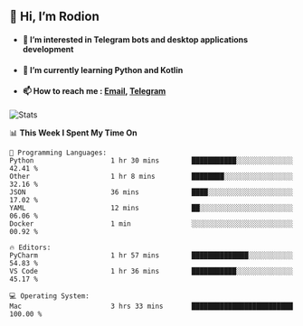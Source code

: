 ## 👋 Hi, I’m Rodion
- #### 👀 I’m interested in Telegram bots and desktop applications development
- #### 🌱 I’m currently learning Python and Kotlin
- #### 📫 How to reach me : [Email](mailto:me@lavn.ml), [Telegram](https://t.me/rodion_gudz)

![Stats](https://github-readme-stats.vercel.app/api?username=rodion-gudz&show_icons=true&theme=github_dark&hide_border=true&hide=issues&count_private=true&layout=compact)


<!--START_SECTION:waka-->
📊 **This Week I Spent My Time On** 

```text
💬 Programming Languages: 
Python                   1 hr 30 mins        ███████████░░░░░░░░░░░░░░   42.41 % 
Other                    1 hr 8 mins         ████████░░░░░░░░░░░░░░░░░   32.16 % 
JSON                     36 mins             ████░░░░░░░░░░░░░░░░░░░░░   17.02 % 
YAML                     12 mins             ██░░░░░░░░░░░░░░░░░░░░░░░   06.06 % 
Docker                   1 min               ░░░░░░░░░░░░░░░░░░░░░░░░░   00.92 % 

🔥 Editors: 
PyCharm                  1 hr 57 mins        ██████████████░░░░░░░░░░░   54.83 % 
VS Code                  1 hr 36 mins        ███████████░░░░░░░░░░░░░░   45.17 % 

💻 Operating System: 
Mac                      3 hrs 33 mins       █████████████████████████   100.00 % 
```


<!--END_SECTION:waka-->
